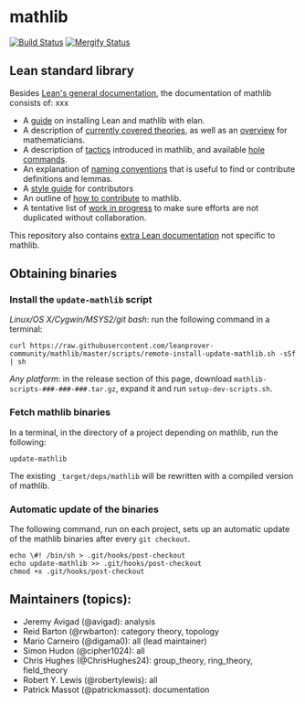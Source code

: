# mathlib
[![Build Status](https://travis-ci.org/leanprover-community/mathlib.svg?branch=master)](https://travis-ci.org/leanprover-community/mathlib)
[![Mergify Status][mergify-status]][mergify]

[mergify]: https://mergify.io
[mergify-status]: https://gh.mergify.io/badges/leanprover-community/mathlib.png?style=cut

## Lean standard library

Besides [Lean's general documentation](https://leanprover.github.io/documentation/), the documentation of mathlib consists of: xxx

- A [guide](docs/elan.md) on installing Lean and mathlib with elan.
- A description of [currently covered theories](docs/theories.md),
  as well as an [overview](docs/mathlib-overview.md) for mathematicians.
- A description of [tactics](docs/tactics.md) introduced in mathlib,
  and available [hole commands](docs/holes.md).
- An explanation of [naming conventions](docs/naming.md) that is useful
  to find or contribute definitions and lemmas.
- A [style guide](docs/style.md) for contributors
- An outline of [how to contribute](docs/howto-contribute.md) to mathlib.
- A tentative list of [work in progress](docs/wip.md) to make sure
  efforts are not duplicated without collaboration.

This repository also contains [extra Lean documentation](docs/extras.md)
not specific to mathlib.

## Obtaining binaries

### Install the `update-mathlib` script

*Linux/OS X/Cygwin/MSYS2/git bash*: run the following command in a terminal:

``` shell
curl https://raw.githubusercontent.com/leanprover-community/mathlib/master/scripts/remote-install-update-mathlib.sh -sSf | sh
```

*Any platform*: in the release section of this page, download
`mathlib-scripts-###-###-###.tar.gz`, expand it and run `setup-dev-scripts.sh`.

### Fetch mathlib binaries

In a terminal, in the directory of a project depending on mathlib, run
the following:

``` shell
update-mathlib
```

The existing `_target/deps/mathlib` will be rewritten with a compiled
version of mathlib.

### Automatic update of the binaries

The following command, run on each project, sets up an automatic
update of the mathlib binaries after every `git checkout`.

``` shell
echo \#! /bin/sh > .git/hooks/post-checkout
echo update-mathlib >> .git/hooks/post-checkout
chmod +x .git/hooks/post-checkout
```

## Maintainers (topics):


* Jeremy Avigad (@avigad): analysis
* Reid Barton (@rwbarton): category theory, topology
* Mario Carneiro (@digama0): all (lead maintainer)
* Simon Hudon (@cipher1024): all
* Chris Hughes (@ChrisHughes24): group_theory, ring_theory, field_theory
* Robert Y. Lewis (@robertylewis): all
* Patrick Massot (@patrickmassot): documentation

